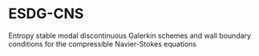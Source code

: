 # ESDG-CNS
Entropy stable modal discontinuous Galerkin schemes and wall boundary conditions for the compressible Navier-Stokes equations
